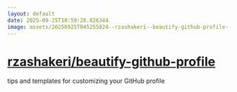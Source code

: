 ```yaml
---
layout: default
date: 2025-09-25T18:59:28.026344
image: assets/20250925T045255824--rzashakeri--beautify-github-profile--20250925T045808886--cropped.png
---
```


# [rzashakeri/beautify-github-profile](https://github.com/rzashakeri/beautify-github-profile)

tips and templates for customizing your GitHub profile
